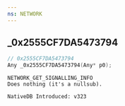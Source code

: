 ```yaml
---
ns: NETWORK
---
```

## _0x2555CF7DA5473794

```c
// 0x2555CF7DA5473794
Any _0x2555CF7DA5473794(Any* p0);
```

```
NETWORK_GET_SIGNALLING_INFO
Does nothing (it's a nullsub).

NativeDB Introduced: v323
```

